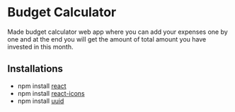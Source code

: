 # Budget Calculator


Made budget calculator web app where you can add your expenses one by one and at the end you will get the amount of total amount you have invested in this month.


## Installations
- npm install [react](https://www.npmjs.com/package/react)
- npm install [react-icons](https://react-icons.github.io/react-icons)
- npm install [uuid](https://www.npmjs.com/package/uuid)

